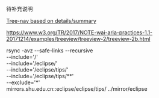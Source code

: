  


 待补充说明


[Tree-nav based on details/summary](https://codepen.io/dsheiko/pen/MvEpXm)


https://www.w3.org/TR/2017/NOTE-wai-aria-practices-1.1-20171214/examples/treeview/treeview-2/treeview-2b.html

 

rsync  -avz  --safe-links   --recursive                \
    --include='/'                           \
    --include='/eclipse/'                  \
    --include='/eclipse/tips/'                  \
    --include='/eclipse/tips/**'                  \
    --exclude='*'   \
    mirrors.shu.edu.cn::eclipse/eclipse/tips/ ../mirror/eclipse 


